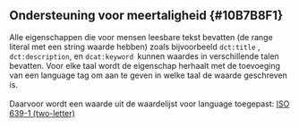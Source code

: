 ## Ondersteuning voor meertaligheid {#10B7B8F1}
Alle eigenschappen die voor mensen leesbare tekst bevatten (de range literal met een string waarde hebben) zoals bijvoorbeeld  <code>dct:title</code> , <code>dct:description</code>, en <code>dcat:keyword </code>kunnen waardes in verschillende talen bevatten. Voor elke taal wordt de eigenschap herhaalt met de toevoeging van een language tag om aan te geven in welke taal de waarde geschreven is. 
<br/>
<br/>
Daarvoor wordt een waarde uit de waardelijst voor language toegepast: [ISO 639-1 (two-letter)](https://id.loc.gov/vocabulary/iso639-1.html)

